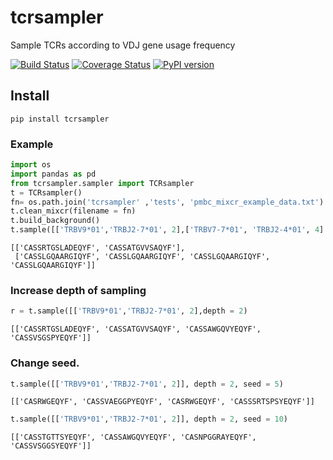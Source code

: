 # tcrsampler

Sample TCRs according to VDJ gene usage frequency

[![Build Status](https://travis-ci.com/kmayerb/tcrsampler.svg?branch=master)](https://travis-ci.com/kmayerb/tcrsampler)
[![Coverage Status](https://coveralls.io/repos/github/kmayerb/tcrsampler/badge.svg?branch=master)](https://coveralls.io/github/kmayerb/tcrsampler?branch=master)
[![PyPI version](https://badge.fury.io/py/tcrsampler.svg)](https://badge.fury.io/py/tcrsampler)

## Install 

```
pip install tcrsampler
```

### Example

```python
import os
import pandas as pd
from tcrsampler.sampler import TCRsampler
t = TCRsampler()
fn= os.path.join('tcrsampler' ,'tests', 'pmbc_mixcr_example_data.txt')
t.clean_mixcr(filename = fn)
t.build_background()
t.sample([['TRBV9*01','TRBJ2-7*01', 2],['TRBV7-7*01', 'TRBJ2-4*01', 4] ], depth = 1)
```

```
[['CASSRTGSLADEQYF', 'CASSATGVVSAQYF'],
 ['CASSLGQAARGIQYF', 'CASSLGQAARGIQYF', 'CASSLGQAARGIQYF', 'CASSLGQAARGIQYF']]
```

### Increase depth of sampling

```python
r = t.sample([['TRBV9*01','TRBJ2-7*01', 2],depth = 2)
```

```
[['CASSRTGSLADEQYF', 'CASSATGVVSAQYF', 'CASSAWGQVYEQYF', 'CASSVSGSPYEQYF']]
```


### Change seed.

```python
t.sample([['TRBV9*01','TRBJ2-7*01', 2]], depth = 2, seed = 5)
```

```
[['CASRWGEQYF', 'CASSVAEGGPYEQYF', 'CASRWGEQYF', 'CASSSRTSPSYEQYF']]
```

```python
t.sample([['TRBV9*01','TRBJ2-7*01', 2]], depth = 2, seed = 10)
```

```
[['CASSTGTTSYEQYF', 'CASSAWGQVYEQYF', 'CASNPGGRAYEQYF', 'CASSVSGGSYEQYF']]
```